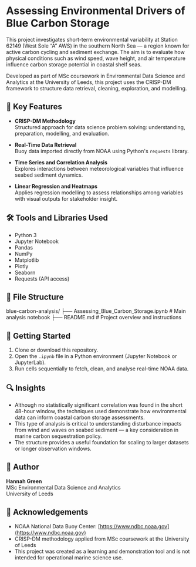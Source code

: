 # Assessing Environmental Drivers of Blue Carbon Storage
This project investigates short-term environmental variability at Station 62149 (West Sole “A” AWS) in the southern North Sea — a region known for active carbon cycling and sediment exchange. The aim is to evaluate how physical conditions such as wind speed, wave height, and air temperature influence carbon storage potential in coastal shelf seas.

Developed as part of MSc coursework in Environmental Data Science and Analytics at the University of Leeds, this project uses the CRISP-DM framework to structure data retrieval, cleaning, exploration, and modelling.

## 🌊 Key Features
- **CRISP-DM Methodology**  
  Structured approach for data science problem solving: understanding, preparation, modelling, and evaluation.

- **Real-Time Data Retrieval**  
  Buoy data imported directly from NOAA using Python's `requests` library.

- **Time Series and Correlation Analysis**  
  Explores interactions between meteorological variables that influence seabed sediment dynamics.

- **Linear Regression and Heatmaps**  
  Applies regression modelling to assess relationships among variables with visual outputs for stakeholder insight.

## 🛠️ Tools and Libraries Used
- Python 3  
- Jupyter Notebook  
- Pandas  
- NumPy  
- Matplotlib  
- Plotly  
- Seaborn  
- Requests (API access)

## 📁 File Structure
blue-carbon-analysis/
├── Assessing_Blue_Carbon_Storage.ipynb # Main analysis notebook
├── README.md # Project overview and instructions


## 🚀 Getting Started
1. Clone or download this repository.
2. Open the `.ipynb` file in a Python environment (Jupyter Notebook or JupyterLab).
3. Run cells sequentially to fetch, clean, and analyse real-time NOAA data.

## 🔍 Insights
- Although no statistically significant correlation was found in the short 48-hour window, the techniques used demonstrate how environmental data can inform coastal carbon storage assessments.
- This type of analysis is critical to understanding disturbance impacts from wind and waves on seabed sediment — a key consideration in marine carbon sequestration policy.
- The structure provides a useful foundation for scaling to larger datasets or longer observation windows.

## 👤 Author
**Hannah Green**  
MSc Environmental Data Science and Analytics  
University of Leeds

## 📜 Acknowledgements
- NOAA National Data Buoy Center: [https://www.ndbc.noaa.gov](https://www.ndbc.noaa.gov)  
- CRISP-DM methodology applied from MSc coursework at the University of Leeds  
- This project was created as a learning and demonstration tool and is not intended for operational marine science use.
